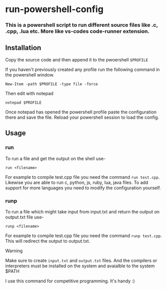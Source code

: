 # run-powershell-config
###  This is a powershell script to run different source files like .c, .cpp, .lua etc. More like vs-codes code-runner extension.

## Installation
Copy the source code and then append it to the pwoershell `$PROFILE`

If you haven't previously created any profile run the following command in the powershell window.

```
New-Item -path $PROFILE -type file -force
```
Then edit with notepad 
```
notepad $PROFILE
```
Once notepad has opened the powershell profile paste the configuration there and save the file. Reload your powershell session to load the config.

## Usage
### run
To run a file and get the output on the shell use-
```
run <filename>
```
For example to compile test.cpp file you need the command `run test.cpp`. Likewise you are able to run c, python, js, ruby, lua, java files. To add support for more languages you need to modify the configuration yourself. 

### runp
To run a file which might take input from input.txt and return the output on output.txt file use-
```
runp <filename>
```
For example to compile test.cpp file you need the command `runp test.cpp`. This will redirect the output to output.txt. 
> [!WARNING]  
> Make sure to create `input.txt` and `output.txt` files. And the compilers or interpreters must be installed on the system and avaialble to the system $PATH

I use this command for competitive programming. It's handy :)
